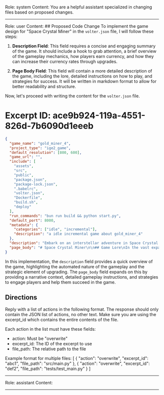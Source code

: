 Role: system
Content: You are a helpful assistant specialized in changing files based on proposed changes.
__________________
Role: user
Content: ## Proposed Code Change
To implement the game design for "Space Crystal Miner" in the `volter.json` file, I will follow these steps:

1. **Description Field**: This field requires a concise and engaging summary of the game. It should include a hook to grab attention, a brief overview of the gameplay mechanics, how players earn currency, and how they can increase their currency rates through upgrades.

2. **Page Body Field**: This field will contain a more detailed description of the game, including the lore, detailed instructions on how to play, and strategies for success. It will be written in markdown format to allow for better readability and structure.

Now, let's proceed with writing the content for the `volter.json` file.

# Excerpt ID: ace9b924-119a-4551-826d-7b6090d1eeeb
```json volter.json
{
  "game_name": "gold_miner_4",
  "project_type": "ige2_game",
  "default_resolution": [800, 600],
  "game_url": "",
  "include": [
    "assets",
    "src",
    "public",
    "package.json",
    "package-lock.json",
    ".babelrc",
    "volter.json",
    "Dockerfile",
    "build.sh",
    "deploy"
  ],
  "run_commands": "bun run build && python start.py",
  "default_port": 8000,
  "metadata": {
    "categories": ["idle", "incremental"],
    "description": "a idle incremental game about gold_miner_4"
  },
  "description": "Embark on an interstellar adventure in Space Crystal Miner! Watch as your fleet of drones automatically mines asteroids for valuable Space Crystals. Earn crystals over time and strategically invest in upgrades to increase your mining efficiency. Enhance your drone fleet, speed, and capacity to maximize your crystal earnings and dominate the galaxy!",
  "page_body": "# Space Crystal Miner\n\n## Game Lore\nIn the vast expanse of space, valuable Space Crystals are the key to power and prosperity. As the commander of a space mining operation, your mission is to harvest these crystals from asteroids scattered across the galaxy. Deploy your fleet of automated drones to mine these resources and bring them back to your central space station.\n\n## How to Play\nSpace Crystal Miner is an idle/incremental game where your drones automatically mine asteroids for Space Crystals. Your role is to manage and upgrade your mining operation to increase efficiency and crystal output.\n\n### Currency Accumulation\n- **Space Crystals**: Earned when drones deposit their cargo at the space station. The amount depends on the drone's carrying capacity.\n\n### Core Gameplay\n- Asteroids appear randomly in space, each containing a finite amount of crystals.\n- Drones automatically travel to asteroids, mine crystals, and return to deposit them at the station.\n- When an asteroid is depleted, it disappears, and a new one spawns.\n\n## Upgrades\n- **Number of Active Drones**: Increase the number of drones mining simultaneously.\n- **Drone Speed**: Boost the travel speed of drones between locations.\n- **Drone Cargo Capacity**: Enhance the number of crystals each drone can carry per trip.\n- **Asteroid Crystal Capacity**: Increase the crystal content of each asteroid.\n- **Maximum Asteroids**: Allow more asteroids to exist simultaneously.\n\n## Strategies\n- Focus on upgrading drone speed and capacity early to maximize crystal collection.\n- Balance your upgrades to ensure a steady increase in crystal earnings.\n- Keep an eye on the number of active drones and asteroid capacity to optimize mining efficiency.\n\nPrepare to lead your mining operation to success and become the ultimate Space Crystal Miner!"
}
```

In this implementation, the `description` field provides a quick overview of the game, highlighting the automated nature of the gameplay and the strategic element of upgrading. The `page_body` field expands on this by providing a narrative context, detailed gameplay instructions, and strategies to engage players and help them succeed in the game.

## Directions
Reply with a list of actions in the following format. The response should only contain the JSON list of actions, no other text.
Make sure you are using the excerpt_id which contains the entire contents of the file.

Each action in the list must have these fields:
- action: Must be "overwrite"
- excerpt_id: The ID of the excerpt to use
- file_path: The relative path to the file

Example format for multiple files:
[
    {
        "action": "overwrite",
        "excerpt_id": "abc1",
        "file_path": "src/main.py"
    },
    {
        "action": "overwrite",
        "excerpt_id": "def2",
        "file_path": "tests/test_main.py"
    }
]
__________________
Role: assistant
Content: 
__________________
